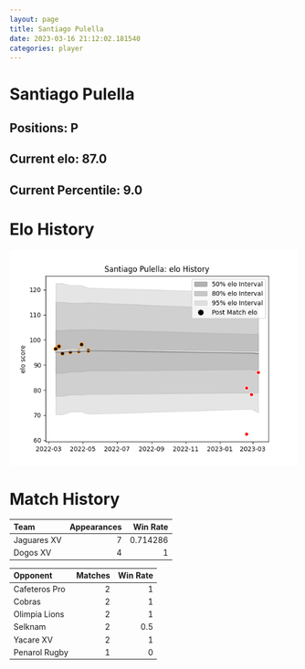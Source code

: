 ```yaml
---  
layout: page  
title: Santiago Pulella  
date: 2023-03-16 21:12:02.181540  
categories: player  
---
```

# Santiago Pulella

## Positions: P

## Current elo: 87.0

## Current Percentile: 9.0

# Elo History


![elo history](history_SantiagoPulella.png)
# Match History


| Team        |   Appearances |   Win Rate |
|:------------|--------------:|-----------:|
| Jaguares XV |             7 |   0.714286 |
| Dogos XV    |             4 |   1        |

| Opponent      |   Matches |   Win Rate |
|:--------------|----------:|-----------:|
| Cafeteros Pro |         2 |        1   |
| Cobras        |         2 |        1   |
| Olimpia Lions |         2 |        1   |
| Selknam       |         2 |        0.5 |
| Yacare XV     |         2 |        1   |
| Penarol Rugby |         1 |        0   |